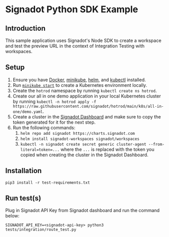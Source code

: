 # Signadot Python SDK Example

## Introduction
This sample application uses Signadot's Node SDK to create a workspace and test the preview URL in the context of Integration Testing with workspaces.

## Setup

1. Ensure you have [Docker](https://www.docker.com/), [minikube](https://minikube.sigs.k8s.io/docs/), [helm](https://helm.sh/), and [kubectl](https://kubernetes.io/docs/tasks/tools/) installed.
2. Run [`minikube start`](https://minikube.sigs.k8s.io/docs/start/) to create a Kubernetes environment locally.
3. Create the `hotrod` namespace by running `kubectl create ns hotrod`.
4. Create our all in one demo application in your local Kubernetes cluster by running `kubectl -n hotrod apply -f https://raw.githubusercontent.com/signadot/hotrod/main/k8s/all-in-one/demo.yaml`.
5. Create a cluster in the [Signadot Dashboard](https://app.signadot.com/) and make sure to copy the token generated for it for the next step.
6. Run the following commands:
    1. `helm repo add signadot https://charts.signadot.com`
    2. `helm install signadot-workspaces signadot/workspaces`
    3. `kubectl -n signadot create secret generic cluster-agent --from-literal=token=...` where the `...` is replaced with the token you copied when creating the cluster in the Signadot Dashboard.

## Installation
```shell
pip3 install -r test-requirements.txt
```

## Run test(s)
Plug in Signadot API Key from Signadot dashboard and run the command below:
```shell
SIGNADOT_API_KEY=<signadot-api-key> python3 tests/integration/route_test.py
```
